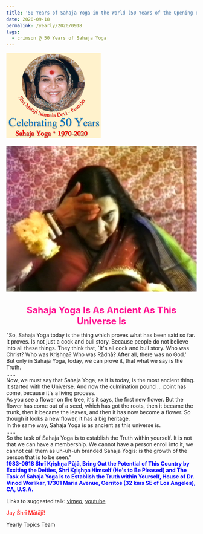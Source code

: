 ```yaml
---
title: '50 Years of Sahaja Yoga in the World (50 Years of the Opening of the Sahasrāra Chakra), Post 27'
date: 2020-09-18
permalink: /yearly/2020/0918
tags:
  - crimson @ 50 Years of Sahaja Yoga
---
```


<div style="text-align: left"><img src="/images/Celebrating50YearsSahajaYoga.png" width="250" /></div><br>

<div style="text-align: center"><img src="/images/image495.png" /></div>

<br>
<p style="color:DeepPink; text-align:center">
<font size="+2"><b>Sahaja Yoga Is As Ancient As This Universe Is</b><br></font>
</p>

<p>
"So, Sahaja Yoga today is the thing which proves what has been said so far. It proves. Is not just a cock and bull story. Because people do not believe into all these things. They think that, `It's all cock and bull story. Who was Christ? Who was Kṛiṣhṇa? Who was Rādhā? After all, there was no God.'<br>
But only in Sahaja Yoga, today, we can prove it, that what we say is the Truth.<br>
......<br>
Now, we must say that Sahaja Yoga, as it is today, is the most ancient thing. It started with the Universe. And now the culmination pound ... point has come, because it's a living process.<br> 
As you see a flower on the tree, it's it says, the first new flower. But the flower has come out of a seed, which has got the roots, then it became the trunk, then it became the leaves, and then it has now become a flower. So though it looks a new flower, it has a big heritage.<br>
In the same way, Sahaja Yoga is as ancient as this universe is.<br>
......<br>
So the task of Sahaja Yoga is to establish the Truth within yourself. It is not that we can have a membership. We cannot have a person enroll into it, we cannot call them as uh-uh-uh branded Sahaja Yogis: is the growth of the person that is to be seen."<br>
<font color="blue"><b>1983-0918 Śhrī Kṛiṣhṇa Pūjā, Bring Out the Potential of This Country by Exciting the Deities, Śhrī Kṛiṣhṇa Himself (He's to Be Pleased) and The Task of Sahaja Yoga Is to Establish the Truth within Yourself, House of Dr. Vinod Worlikar, 17301 Maria Avenue, Cerritos (32 kms SE of Los Angeles), CA, U.S.A.</b></font><br>
</p>

Links to suggested talk: <a href="https://vimeo.com/202015779"> vimeo</a>, <a href="https://www.youtube.com/watch?v=wh5IokaLpaw"> youtube</a><br>

<p style="color:red;">Jay Śhrī Mātājī!<br></p>

Yearly Topics Team